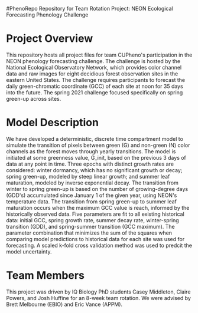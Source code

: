 #PhenoRepo
Repository for Team Rotation Project: NEON Ecological Forecasting Phenology Challenge

# Project Overview
This repository hosts all project files for team CUPheno's participation in the NEON phenology forecasting challenge. The challenge is hosted by the National Ecological Observatory Network, which provides color channel data and raw images for eight decidious forest observation sites in the eastern United States. The challenge requires participants to forecast the daily green-chromatic coordinate (GCC) of each site at noon for 35 days into the future. The spring 2021 challenge focused specifically on spring green-up across sites. 

# Model Description
We have developed a deterministic, discrete time compartment model to simulate the transition of pixels between green (G) and non-green (N) color channels as the forest moves through yearly transitions. The model is initiated at some greenness value, G_init, based on the previous 3 days of data at any point in time. Three epochs with distinct growth rates are considered: winter dormancy, which has no significant growth or decay; spring green-up, modeled by steep linear growth; and summer leaf maturation, modeled by inverse exponential decay. The transition from winter to spring green-up is based on the number of growing-degree days (GDD's) accumulated since January 1 of the given year, using NEON's temperature data. The transition from spring green-up to summer leaf maturation occurs when the maximum GCC value is reach, informed by the historically observed data. Five parameters are fit to all existing historical data: initial GCC, spring growth rate, summer decay rate, winter-spring transition (GDD), and spring-summer transition (GCC maximum). The parameter combination that minimizes the sum of the squares when comparing model predictions to historical data for each site was used for forecasting. A scaled k-fold cross validation method was used to predcit the model uncertainty. 

# Team Members
This project was driven by IQ Biology PhD students Casey Middleton, Claire Powers, and Josh Huffine for an 8-week team rotation. We were advised by Brett Melbourne (EBIO) and Eric Vance (APPM). 
